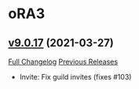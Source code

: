 # oRA3

## [v9.0.17](https://github.com/BigWigsMods/oRA3/tree/v9.0.17) (2021-03-27)
[Full Changelog](https://github.com/BigWigsMods/oRA3/compare/v9.0.16...v9.0.17) [Previous Releases](https://github.com/BigWigsMods/oRA3/releases)

- Invite: Fix guild invites (fixes #103)  
